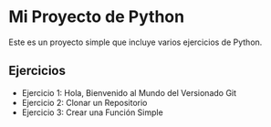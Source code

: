 # Mi Proyecto de Python

Este es un proyecto simple que incluye varios ejercicios de Python.

## Ejercicios
- Ejercicio 1: Hola, Bienvenido al Mundo del Versionado Git
- Ejercicio 2: Clonar un Repositorio
- Ejercicio 3: Crear una Función Simple
